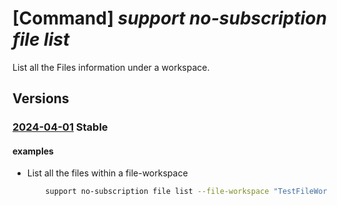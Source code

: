 # [Command] _support no-subscription file list_

List all the Files information under a workspace.

## Versions

### [2024-04-01](/Resources/mgmt-plane/L3Byb3ZpZGVycy9taWNyb3NvZnQuc3VwcG9ydC9maWxld29ya3NwYWNlcy97fS9maWxlcw==/2024-04-01.xml) **Stable**

<!-- mgmt-plane /providers/microsoft.support/fileworkspaces/{}/files 2024-04-01 -->

#### examples

- List all the files within a file-workspace
    ```bash
        support no-subscription file list --file-workspace "TestFileWorkspaceName"
    ```
